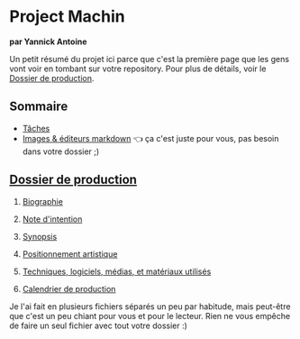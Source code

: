 # Project Machin

**par Yannick Antoine**

Un petit résumé du projet ici parce que c'est la première page que les gens vont voir en tombant sur votre repository. Pour plus de détails, voir le [Dossier de production](Dossier/readme.md).

## Sommaire

- [Tâches](tasks.md)
- [Images & éditeurs markdown](markdown-editors.md) 👈 ça c'est juste pour vous, pas besoin dans votre dossier ;)

## [Dossier de production](Dossier/readme.md)

1. [Biographie](Dossier/01-biographie.md)

2. [Note d'intention](Dossier/02-intention.md)

3. [Synopsis](Dossier/03-synopsis.md)

4. [Positionnement artistique](Dossier/04-positionnement.md)

5. [Techniques, logiciels, médias, et matériaux utilisés](Dossier/05-technique.md)

6. [Calendrier de production](Dossier/06-calendrier.md)

Je l'ai fait en plusieurs fichiers séparés un peu par habitude, mais peut-être que c'est un peu chiant pour vous et pour le lecteur. Rien ne vous empêche de faire un seul fichier avec tout votre dossier :) 


